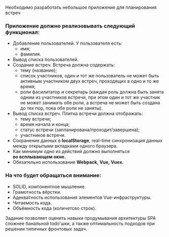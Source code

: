 Необходимо разработать небольшое приложение для планирования встреч

### Приложение должно реализовывать следующий функционал:
* Добавление пользователей. У пользователя есть:
    * имя;
    * фамилия.
* Вывод списка пользователей.
* Создание встреч. Встреча должна содержать:
    * тему (название);
    * список участников, один и тот же пользователь не может быть активным участником двух встреч, проходящих в одно и то же время;
    * роли фасилитатор и секретарь (каждая роль должна быть занята одним из участников встречи, при этом один и тот же участник не может занимать обе роли, а встреча не может быть создана до тех пор, пока обе роли не заняты).
* Вывод списка встреч. Плитка встречи должна отображать:
    * тему встречи;
    * время начала и конца;
    * статус встречи (запланирована/проходит/завершена);
    * участников встречи.
* Сохранение данных в **localStorage**, real-time синхронизация данных между открытыми вкладками одного браузера.
* Как минимум одно из действий должно выполняться **во всплывающем окне.**
* Обязательно использование **Webpack, Vue, Vuex.**

### На что будет обращаться внимание:
* SOLID, компонентное мышление.
* Грамотность вёрстки.
* Адекватность использования элементов Vue-инфраструктуры.
* Читаемость кода.
* Объёмность кода (количетсво строк).

Задание позволяет оценить навыки продумывания архитектуры SPA сложнее банальной todo'шки, а также оптимальность подходов при решении типичных фронтовых задач.
